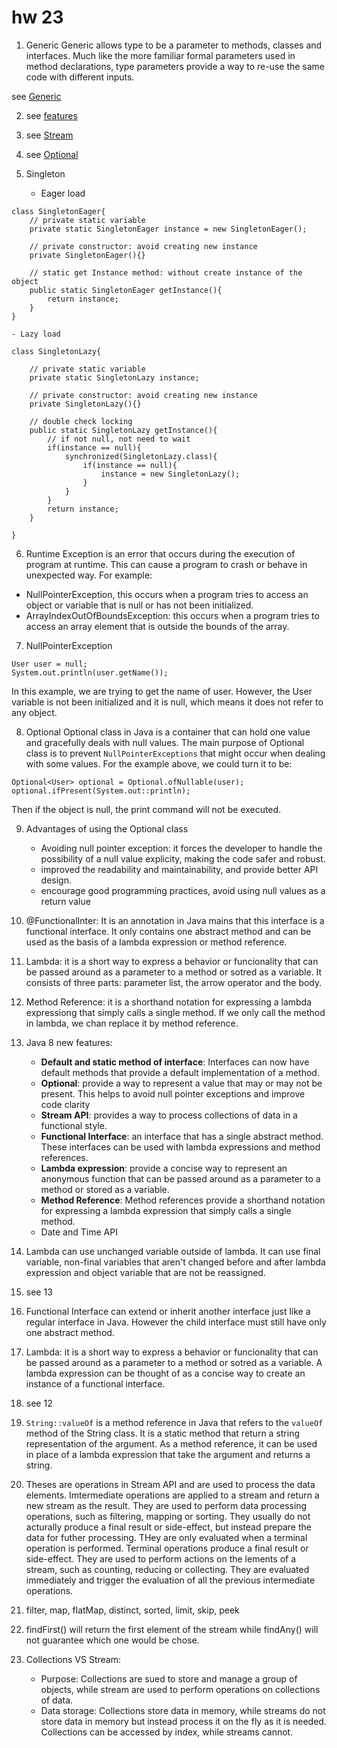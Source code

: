 # hw 23
1. Generic
Generic allows type to be a parameter to methods, classes and interfaces. Much like the more familiar formal parameters used in method declarations, type parameters provide a way to re-use the same code with different inputs.

see [Generic](/Coding/MavenProject/src/main/java/hw5/generic/)

2. see [features](/Coding/MavenProject/src/main/java/hw5/feature/)

3. see [Stream](/Coding/MavenProject/src/main/java/hw5/stream_exercise/)

4. see [Optional](/Coding/MavenProject/src/main/java/hw5/feature_exercise/)

5. Singleton
    - Eager load
```
class SingletonEager{
    // private static variable
    private static SingletonEager instance = new SingletonEager();

    // private constructor: avoid creating new instance
    private SingletonEager(){}

    // static get Instance method: without create instance of the object
    public static SingletonEager getInstance(){
        return instance;
    }
}
```
    - Lazy load
```
class SingletonLazy{

    // private static variable
    private static SingletonLazy instance;

    // private constructor: avoid creating new instance
    private SingletonLazy(){}

    // double check locking
    public static SingletonLazy getInstance(){
        // if not null, not need to wait
        if(instance == null){
            synchronized(SingletonLazy.class){
                if(instance == null){
                    instance = new SingletonLazy();
                }
            }
        }
        return instance;
    }

}
```

6. Runtime Exception is an error that occurs during the execution of program at runtime. This can cause a program to crash or behave in unexpected way. For example:
- NullPointerException, this occurs when a program tries to access an object or variable that is null or has not been initialized.
- ArrayIndexOutOfBoundsException: this occurs when a program tries to access an array element that is outside the bounds of the array.

7. NullPointerException
```
User user = null;
System.out.println(user.getName());
```
In this example, we are trying to get the name of user. However, the User variable is not been initialized and it is null, which means it does not refer to any object.

8. Optional
Optional class in Java is a container that can hold one value and gracefully deals with null values. The main purpose of Optional class is to prevent `NullPointerExceptions` that might occur when dealing with some values. For the example above, we could turn it to be:
```
Optional<User> optional = Optional.ofNullable(user);
optional.ifPresent(System.out::println);
```
Then if the object is null, the print command will not be executed.

9. Advantages of using the Optional class
    - Avoiding null pointer exception: it forces the developer to handle the possibility of a null value explicity, making the code safer and robust.
    - improved the readability and maintainability, and provide better API design.
    - encourage good programming practices, avoid using null values as a return value

10. @FunctionalInter: It is an annotation in Java mains that this interface is a functional interface. It only contains one abstract method and can be used as the basis of a lambda expression or method reference.

11. Lambda: it is a short way to express a behavior or funcionality that can be passed around as a parameter to a method or sotred as a variable. It consists of three parts: parameter list, the arrow operator and the body.

12. Method Reference: it is a shorthand notation for expressing a lambda expressiong that simply calls a single method. If we only call the method in lambda, we chan replace it by method reference. 

13. Java 8 new features: 
    - **Default and static method of interface**: Interfaces can now have default methods that provide a default implementation of a method.
    - **Optional**: provide a way to represent a value that may or may not be present. This helps to avoid null pointer exceptions and improve code clarity
    - **Stream API**: provides a way to process collections of data in a functional style.
    - **Functional Interface**: an interface that has a single abstract method. These interfaces can be used with lambda expressions and method references.
    - **Lambda expression**: provide a concise way to represent an anonymous function that can be passed around as a parameter to a method or stored as a variable.
    - **Method Reference**:  Method references provide a shorthand notation for expressing a lambda expression that simply calls a single method. 
    - Date and Time API

14. Lambda can use unchanged variable outside of lambda. It can use final variable, non-final variables that aren't changed before and after lambda expression and object variable that are not be reassigned.

15. see 13

16. Functional Interface can extend or inherit another interface just like a regular interface in Java. However the child interface must still have only one abstract method. 

17. Lambda: it is a short way to express a behavior or funcionality that can be passed around as a parameter to a method or sotred as a variable. A lambda expression can be thought of as a concise way to create an instance of a functional interface.

18. see 12

19. `String::valueOf` is a method reference in Java that refers to the `valueOf` method of the String class. It is a static method that return a string representation of the argument. As a method reference, it can be used in place of a lambda expression that take the argument and returns a string.

20. Theses are operations in Stream API and are used to process the data elements. Imtermediate operations are applied to a stream and return a new stream as the result. They are used to perform data processing operations, such as filtering, mapping or sorting. They usually do not acturally produce a final result or side-effect, but instead prepare the data for futher processing. THey are only evaluated when a terminal operation is performed. Terminal operations produce a final result or side-effect. They are used to perform actions on the lements of a stream, such as counting, reducing or collecting. They are evaluated immediately and trigger the evaluation of all the previous intermediate operations.

21. filter, map, flatMap, distinct, sorted, limit, skip, peek

22. findFirst() will return the first element of the stream while findAny() will not guarantee which one would be chose.

23. Collections VS Stream:
    - Purpose: Collections are sued to store and manage a group of objects, while stream are used to perform operations on collections of data. 
    - Data storage: Collections store data in memory, while streams do not store data in memory but instead process it on the fly as it is needed. Collections can be accessed by index, while streams cannot.
    